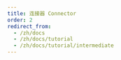 ```yaml
---
title: 连接器 Connector
order: 2
redirect_from:
  - /zh/docs
  - /zh/docs/tutorial
  - /zh/docs/tutorial/intermediate
---
```

